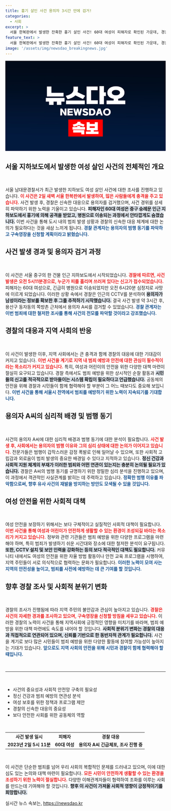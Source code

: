 ```yaml
---
title: 흉기 살인 사건 용의자 3시간 만에 검거!
categories:
  - 사회
excerpt: >
  서울 한복판에서 발생한 잔혹한 흉기 살인 사건! 60대 여성이 피해자로 확인된 가운데, 경찰은 용의자를 신속히 검거하고 구속영장을 신청할 예정입니다. 사건의 전말은? 클릭하세요!
feature_text: >
  서울 한복판에서 발생한 잔혹한 흉기 살인 사건! 60대 여성이 피해자로 확인된 가운데, 경찰은 용의자를 신속히 검거하고 구속영장을 신청할 예정입니다. 사건의 전말은? 클릭하세요!
image: '/assets/img/newsdao_breakingnews.jpg'
---
```


<p><img src="/assets/img/newsdao_breakingnews.jpg" alt="flaretime 속보" /></p>

<h2 data-ke-size="size26">서울 지하보도에서 발생한 여성 살인 사건의 전체적인 개요</h2>

<p data-ke-size="size16">&nbsp;</p>

<p>서울 남대문경찰서가 최근 발생한 지하보도 여성 살인 사건에 대한 조사를 진행하고 있습니다. <b><span style="color: #ee2323;">이 사건은 2일 새벽 서울 한복판에서 발생하여, 많은 사람들에게 충격을 주고 있습니다.</span></b> 사건 발생 후, 경찰은 신속한 대응으로 용의자를 검거했으며, 사건 경위를 상세히 파악하기 위한 노력을 기울이고 있습니다. <b><span style="background-color: #21538527;">피해자인 60대 여성은 중구 숭례문 인근 지하보도에서 흉기에 의해 공격을 받았고, 병원으로 이송되는 과정에서 안타깝게도 숨졌습니다.</span></b> 이번 사건을 통해 도시 내의 범죄 발생 상황과 경찰의 신속한 대응 체계에 대한 논의가 필요하다는 것을 새삼 느끼게 됩니다. <b><span style="color: #1a5490;">경찰 관계자는 용의자의 범행 동기를 파악하고 구속영장을 신청할 계획이라고 밝혔습니다.</span></b></p>

<h2 data-ke-size="size26">사건 발생 경과 및 용의자 검거 과정</h2>

<p data-ke-size="size16">&nbsp;</p>

<p>이 사건은 서울 중구의 한 건물 인근 지하보도에서 시작되었습니다. <b><span style="color: #ee2323;">경찰에 따르면, 사건 발생은 오전 5시11분경으로, 누군가 피를 흘리며 쓰러져 있다는 신고가 접수되었습니다.</span></b> 피해자는 60대 여성으로, 긴급히 병원으로 이송되었지만 오전 6시20분 심정지로 사망에 이르게 되었습니다. 이러한 상황 속에서 경찰은 인근의 CCTV를 분석하여 <b><span style="background-color: #21538527;">용의자가 남성이라는 정보를 확보한 후 그를 추적하기 시작했습니다.</span></b> 결국 사건 발생 약 3시간 후, 용산구 동자동의 쪽방촌 근처에서 용의자 A씨를 검거할 수 있었습니다. <b><span style="color: #1a5490;">경찰 관계자는 이번 범죄에 대한 철저한 조사를 통해 사건의 전모를 파악할 것이라고 강조했습니다.</span></b></p>

<h2 data-ke-size="size26">경찰의 대응과 지역 사회의 반응</h2>

<p data-ke-size="size16">&nbsp;</p>

<p>이 사건이 발생한 이후, 지역 사회에서는 큰 충격과 함께 경찰의 대응에 대한 기대감이 커지고 있습니다. <b><span style="color: #ee2323;">이번 사건을 계기로 지역 내 범죄 예방과 안전에 대한 관심이 필수적이라는 목소리가 커지고 있습니다.</span></b> 특히, 여성과 어린이의 안전을 위한 다양한 대책 마련이 절실히 요구되고 있습니다. 경찰 측에서도 범죄 예방을 위한 상시적인 순찰 활동과 <b><span style="background-color: #21538527;">시민들의 신고를 적극적으로 받아들이는 시스템 확립이 필요하다고 언급했습니다.</span></b> 공동체의 안전을 위해 경찰과 시민들이 함께 협력해야 할 부분이 그 어느 때보다도 중요해 보입니다. <b><span style="color: #1a5490;">이번 사건을 통해 서울시 전역에서 범죄를 예방하기 위한 노력이 지속되기를 기대합니다.</span></b></p>

<h2 data-ke-size="size26">용의자 A씨의 심리적 배경 및 범행 동기</h2>

<p data-ke-size="size16">&nbsp;</p>

<p>사건의 용의자 A씨에 대한 심리적 배경과 범행 동기에 대한 분석이 필요합니다. <b><span style="color: #ee2323;">사건 발생 후, 사회에서는 용의자의 범행 이유와 그의 심리 상태에 대한 논의가 이어지고 있습니다.</span></b> 전문가들은 범행이 갑작스러운 감정 폭발로 인해 일어날 수 있으며, 또한 사회적 고립감과 외로움이 범죄 발생의 중요한 배경일 수 있다고 지적하고 있습니다. <b><span style="background-color: #21538527;">정신 건강과 사회적 지원 체계의 부재가 이러한 범죄와 어떤 연관이 있는지는 충분히 논의될 필요가 있습니다.</span></b> 경찰은 A씨의 범행 동기를 규명하기 위한 정밀한 심리 분석을 진행하고 있으며, 이 과정에서 객관적인 사실관계를 밝히는 데 주력하고 있습니다. <b><span style="color: #1a5490;">정확한 범행 이유를 파악함으로써, 향후 유사 사건의 재발을 방지하는 방안도 모색될 수 있을 것입니다.</span></b></p>

<h2 data-ke-size="size26">여성 안전을 위한 사회적 대책</h2>

<p data-ke-size="size16">&nbsp;</p>

<p>여성 안전을 보장하기 위해서는 보다 구체적이고 실질적인 사회적 대책이 필요합니다. <b><span style="color: #ee2323;">이번 사건을 통해 여성과 어린이가 안전하게 생활할 수 있는 환경이 조성되길 바라는 목소리가 커지고 있습니다.</span></b> 정부와 관련 기관들은 범죄 예방을 위한 다양한 프로그램을 마련해야 하며, 특히 범죄가 발생하기 쉬운 시간대와 장소에 대한 철저한 분석이 요구됩니다. <b><span style="background-color: #21538527;">또한, CCTV 설치 및 보안 인력을 강화하는 등의 보다 적극적인 대책도 필요합니다.</span></b> 커뮤니티 내에서도 여성의 안전을 위한 자율 방범 활동이나 안전 교육 프로그램을 시행하여, 지역 주민들이 서로 의식적으로 협력하는 문화가 필요합니다. <b><span style="color: #1a5490;">이러한 노력이 모여 사는 지역의 안전성을 높이고, 범죄를 사전에 예방하는 데 큰 기여를 할 것입니다.</span></b></p>

<h2 data-ke-size="size26">향후 경찰 조사 및 사회적 분위기 변화</h2>

<p data-ke-size="size16">&nbsp;</p>

<p>경찰의 조사가 진행됨에 따라 지역 주민의 불안감과 관심이 높아지고 있습니다. <b><span style="color: #ee2323;">경찰은 사건의 자세한 경과를 조사하고 있으며, 구속영장을 신청할 방침을 세우고 있습니다.</span></b> 이러한 경찰의 노력이 사건을 통해 지역사회에 긍정적인 영향을 미치기를 바라며, 범죄 예방을 위한 대책 마련에도 속도를 내어야 할 것입니다. <b><span style="background-color: #21538527;">사회적 분위기 변화는 경찰의 대응과 직접적으로 연관되어 있으며, 신뢰를 기반으로 한 동반자적 관계가 필요합니다.</span></b> 사건을 계기로 보다 많은 시민들이 범죄 예방을 위한 다양한 활동에 참여할 가능성이 높아지는 기대가 있습니다. <b><span style="color: #1a5490;">앞으로도 지역 사회의 안전을 위해 시민과 경찰이 함께 협력해야 할 때입니다.</span></b></p>

<p data-ke-size="size16">&nbsp;</p>

<hr>

<p data-ke-size="size16">&nbsp;</p>

<ul>
  <li>사건의 중요성과 사회적 안전망 구축의 필요성</li>
  <li>정신 건강과 범죄 예방의 연관성 분석</li>
  <li>여성 보호를 위한 정책과 프로그램 제안</li>
  <li>경찰의 신속한 대응의 중요성</li>
  <li>보다 안전한 사회를 위한 공동체의 역할</li>
</ul>

<p data-ke-size="size16">&nbsp;</p>

<table>
  <tr>
    <td style="text-align: center; height: 17px;"><b>사건 발생 일시</b></td>
    <td style="text-align: center; height: 17px;"><b>피해자</b></td>
    <td style="text-align: center; height: 17px;"><b>경찰 대응</b></td>
  </tr>
  <tr>
    <td style="text-align: center; height: 17px;"><b>2023년 2일 5시 11분</b></td>
    <td style="text-align: center; height: 17px;"><b>60대 여성</b></td>
    <td style="text-align: center; height: 17px;"><b>용의자 A씨 긴급체포, 조사 진행 중</b></td>
  </tr>
</table>

<p data-ke-size="size16">&nbsp;</p>

<p>이 사건은 단순한 범죄를 넘어 우리 사회의 복합적인 문제를 드러내고 있으며, 이에 대한 심도 있는 논의와 대책 마련이 필요합니다. <b><span style="color: #ee2323;">모든 시민이 안전하게 생활할 수 있는 환경을 조성하기 위한 노력이 절실합니다.</span></b> 다양한 이해관계자들이 협력하여 조화를 이루는 사회를 만드는데 기여해야 할 것입니다. <b><span style="background-color: #21538527;">향후 이 사건이 가져올 사회적 영향이 긍정적이기를 희망합니다.</span></b></p>
실시간 뉴스 속보는, <a href="https://newsdao.kr" rel="dofollow">https://newsdao.kr</a>


